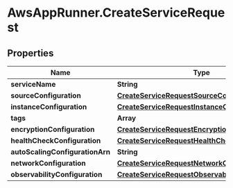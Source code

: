 # AwsAppRunner.CreateServiceRequest

## Properties

Name | Type | Description | Notes
------------ | ------------- | ------------- | -------------
**serviceName** | **String** |  | 
**sourceConfiguration** | [**CreateServiceRequestSourceConfiguration**](CreateServiceRequestSourceConfiguration.md) |  | 
**instanceConfiguration** | [**CreateServiceRequestInstanceConfiguration**](CreateServiceRequestInstanceConfiguration.md) |  | [optional] 
**tags** | **Array** |  | [optional] 
**encryptionConfiguration** | [**CreateServiceRequestEncryptionConfiguration**](CreateServiceRequestEncryptionConfiguration.md) |  | [optional] 
**healthCheckConfiguration** | [**CreateServiceRequestHealthCheckConfiguration**](CreateServiceRequestHealthCheckConfiguration.md) |  | [optional] 
**autoScalingConfigurationArn** | **String** |  | [optional] 
**networkConfiguration** | [**CreateServiceRequestNetworkConfiguration**](CreateServiceRequestNetworkConfiguration.md) |  | [optional] 
**observabilityConfiguration** | [**CreateServiceRequestObservabilityConfiguration**](CreateServiceRequestObservabilityConfiguration.md) |  | [optional] 


